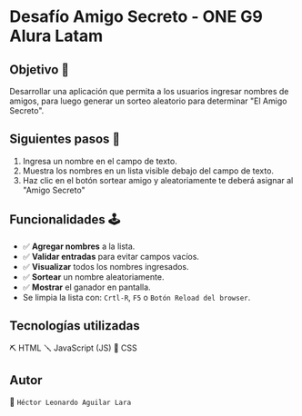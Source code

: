 <h1>Desafío Amigo Secreto - ONE G9 Alura Latam</h1>

## Objetivo 🎯
Desarrollar una aplicación que permita a los usuarios ingresar nombres de amigos,
para luego generar un sorteo aleatorio para determinar "El Amigo Secreto".

## Siguientes pasos 👣
1. Ingresa un nombre en el campo de texto.
2. Muestra los nombres en un lista visible debajo del campo de texto.
3. Haz clic en el botón sortear amigo y aleatoriamente te deberá asignar al "Amigo Secreto"

## Funcionalidades 🕹️

- ✅ **Agregar nombres** a la lista.
- ✅ **Validar entradas** para evitar campos vacíos.
- ✅ **Visualizar** todos los nombres ingresados.
- ✅ **Sortear** un nombre aleatoriamente.
- ✅ **Mostrar** el ganador en pantalla.
- Se limpia la lista con: ```Crtl-R```, ```F5``` o ```Botón Reload del browser```. 

## Tecnologías utilizadas
⛏️ HTML
🪛 JavaScript (JS)
🧰 CSS 

## Autor
 🤖  ```Héctor Leonardo Aguilar Lara```


